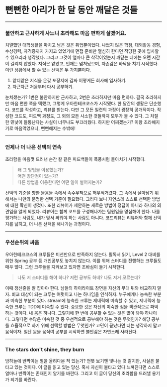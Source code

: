 # 뻔뻔한 아리가 한 달 동안 깨달은 것들

---

### 불안하고 근사하게 사느니 초라해도 마음 편하게 살겠어요.
치열했던 대학생활을 마치고 남은 것은 취업뿐이었다.
나쁘지 않은 학점, 대외활동 경험, 수상경력, 자격증까지 가지고 있었기에 면접 준비만 열심히 한다면 적당한 곳에 입사할 수 있으리라 생각했다.
그리고 그것이 얼마나 큰 착각이었는지 깨닫는 데에는 오랜 시간이 걸리지 않았다.
지식은 얕았고, 인재는 넘쳐났으며, 자존감은 바닥을 치기 시작했다.
이런 상황에서 할 수 있는 선택은 두 가지뿐이다.

1. 얕디얕은 지식을 온갖 포장지에 감싸 어떻게든 회사에 입사하기.
2. 차근차근 처음부터 다시 공부하기.

눈치챘는가? 1번은 불안하지만 근사하고, 2번은 초라하지만 마음 편하다.
결국 초라하지만 마음 편한 쪽을 택했고, 그렇게 우아한테크코스가 시작됐다.
한 달간의 생활은 단순했다. 코드를 작성하고, 리뷰를 받는다.
다만 그 모든 일련의 과정이 굉장히 공개적이다.
작성한 코드도, 피드백 과정도, 그 외의 모든 사소한 것들까지 모두가 볼 수 있다.
그 처절한 민낯이 들통난다는 사실이 너무나도 부끄러웠다.
하지만 어쩌겠는가? 이왕 초라해지기로 마음먹었으니, 뻔뻔해지는 수밖에!

--- 

### 언제나 더 나은 선택의 연속
초라함을 마음껏 드러낸 순간 칼 같은 피드백들이 폭풍처럼 몰아치기 시작했다.

> 왜 그 방법을 이용했는가? <br/>
> 어떤 장단점이 있는가? <br/>
> 다른 방법을 이용한다면 어떤 일이 벌어지는가?<br/>

선택의 기준을 향한 물음들 속에서 속수무책으로 허우적거렸다.
그 속에서 살아남기 위해서는 나만의 분명한 선택 기준이 필요했다.
그러다 보니 자연스레 스스로 선택한 방법에 대한 확신이 생겼다.
또한 리뷰어가 제안하는 새로운 방법이 정답이 아니라 하나의 의견임을 알게 되었다.
리뷰어는 함께 코드를 구성해나가는 팀원임을 명심해야 한다. 나를 평가하는 사람도, 내가 맞서 싸워야 하는 사람도 아니다.
코드리뷰는 리뷰어와 함께 선택지를 넓히고, 더 나은 선택을 해나가는 과정이다.

---

### 우선순위의 싸움
우아한테크코스의 크루들은 미션만으로 만족하지 않는다.
필독서 읽기, Level 2 대비를 위한 Spring 공부 등 개인공부도 놓치지 않는다.
이를 위해 스터디를 진행하는 크루들도 매우 많다.
그런 크루들을 지켜보고 있자면 조바심이 들기 시작한다.

> 나도 저 스터디를 해야 하나? 저런 공부도 하네? 나도 저거 모르는데?

이때 정신줄을 잘 잡아야 한다. 남들의 하이라이트 장면을 자신의 무대 뒤와 비교하지 말자.
비교 대상이 되는 크루는 여럿이고 나는 하나임을 인식하자.
누구에게나 능숙한 부분과 미숙한 부분이 있다.
stream에 능숙한 크루는 제네릭에 미숙할 수 있고, 제네릭에 능숙한 크루는 TDD에 미숙할 수 있다.
중요한 것은 자신의 미숙한 점을 객관적으로 파악하는 것이다.
내 몸은 하나다. 그렇기에 한 번에 공부할 수 있는 것은 많아 봐야 하나이다.
그렇다면 수많은 미숙한 것 중 우선적으로 공부해야 하는 것은 무엇인가?
해당 공부를 효율적으로 하기 위해 선택할 방법은 무엇인가?
고민이 끝났다면 더는 생각하지 말고 움직이자.
일단 몸을 움직여 공부를 시작하면 불안감은 자연스레 사라진다.

---

### The stars don't shine, they burn
밤하늘에 반짝이는 별을 올려다본 적 있는가? 언뜻 보기엔 빛나는 것 같지만, 사실은 불타고 있는 것이다.
이 글을 읽고 있는 당신. 혹시 자신이 불타고 있다 느껴진다면 스스로 얼마나 반짝이는 존재인지 알기를 바란다.
그리고 이 글이 당신의 초라함을 드러낼 용기가 되기를 바란다.
